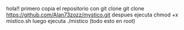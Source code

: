 hola!!
primero copia el repositorio con git clone
git clone https://github.com/Alan73zozz/mystico.git despues ejecuta
chmod +x mistico.sh luego ejecuta
./mistico
(todo esto en root)
